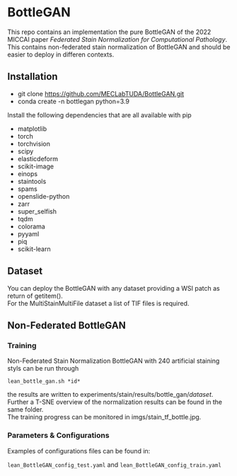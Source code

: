 # BottleGAN
This repo contains an implementation the pure BottleGAN of the 2022 MICCAI paper *Federated Stain Normalization for Computational Pathology*. \
This contains non-federated stain normalization of BottleGAN and should be easier to deploy in differen contexts.

## Installation
- git clone https://github.com/MECLabTUDA/BottleGAN.git
- conda create -n bottlegan python=3.9

Install the following dependencies that are all available with pip
- matplotlib
- torch
- torchvision
- scipy
- elasticdeform
- scikit-image
- einops
- staintools
- spams
- openslide-python
- zarr
- super_selfish
- tqdm
- colorama
- pyyaml
- piq
- scikit-learn

## Dataset
You can deploy the BottleGAN with any dataset providing a WSI patch as return of getitem().\
For the MultiStainMultiFile dataset a list of TIF files is required.

## Non-Federated BottleGAN
### Training
Non-Federated Stain Normalization BottleGAN with 240 artificial staining styls can be run through

```lean_bottle_gan.sh *id*```

the results are written to
experiments/stain/results/bottle_gan/*dataset*. \
Further a T-SNE overview of the normalization results can be found in the same folder.\
The training progress can be monitored in imgs/stain_tf_bottle.jpg.

### Parameters & Configurations
Examples of configurations files can be found in:

```lean_BottleGAN_config_test.yaml``` and ```lean_BottleGAN_config_train.yaml```